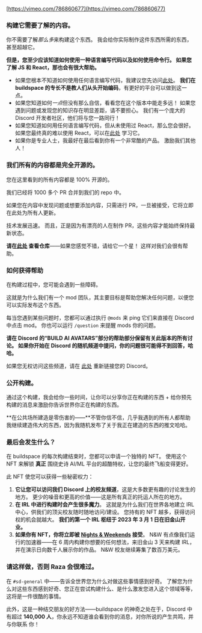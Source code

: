 [https://vimeo.com/786860677](https://vimeo.com/786860677)

### **构建它需要了解的内容。**
你不需要了解*那么多*来构建这个东西。 我会给你实际制作这件东西所需的东西，甚至超越它。

**但是，您至少应该知道如何使用一种语言编写代码以及如何使用命令行。 如果您了解 JS 和 React，那也会有很大帮助。**

- 如果您根本不知道如何使用任何语言编写代码，我建议您先访问[此处](https://scrimba.com/learn/learnjavascript)。 **我们在 buildspace 的专长不是教人们从头开始编码**，有更好的平台可以做到这一点。
- 如果您知道如何*一点*但没有那么自信，看看您在这个版本中能走多远！ 如果您遇到问题或发现您的知识存在明显差距，请不要担心。 我们有一个庞大的 Discord 开发者社区，他们将与您一路同行！
- 如果您知道如何用任何语言编写代码，但从未使用过 React，那么您会很好。 如果您最终真的难以使用 React，可以在[此处](https://scrimba.com/learn/learnreact) 学习它。
- 如果你是专业人士，我最好在最后看到你有一个非常酷的产品。 激励我们其他人！

### **我们所有的内容都是完全开源的。**
您在这里看到的所有内容都是 100% 开源的。

我们已经将 1000 多个 PR 合并到我们的 repo 中。

如果您在内容中发现问题或想要添加内容，只需进行 PR，一旦被接受，它将立即在此处为所有人更新。

技术发展迅速。 而且，正是因为有漂亮的人在制作 PR，这些内容才能始终保持最新状态。

**请在[此处](https://github.com/buildspace/buildspace-projects) 查看仓库**——如果您感觉不错，请给它一个星！ 这样对我们会很有帮助。

### 如何获得帮助

在构建过程中，您可能会遇到一些障碍。

这就是为什么我们有一个 mod 团队，其主要目标是帮助您解决任何问题，以便您可以实际发布这个东西。

每当您遇到某些问题时，您都可以通过执行 `@mods` 来 ping 它们来直接在 Discord 中点击 mod。 你也可以运行 `/question` 来提醒 mods 你的问题。

**请在 Discord 的“BUILD AI AVATARS”部分的帮助部分保留有关此版本的所有讨论。 如果你开始在 Discord 的随机频道中提问，你的问题很可能得不到回答，哈哈。**

如果您无权访问这些频道，请在 [此处](https://buildspace.so/p/build-ai-avatars) 重新链接您的 Discord。

### **公开构建。**

通过这个构建，我会给你一些时间，让你可以分享你正在构建的东西 + 给你预先构建的消息来激励你告诉世界你正在构建的东西。

**在公共场所建造是零伤害的——**不管你信不信，几乎我遇到的所有人都帮助我继续建造伟大的东西，因为我随机发布了关于我正在建造的东西的推文哈哈。

### **最后会发生什么？**

在 buildspace 的每次构建结束时，您都可以申请一个独特的 NFT。 使用这个 NFT 来解锁 **真正** 围绕史诗 AI/ML 平台的超酷特权，让您的最终飞船变得更好。

此 NFT 使您可以获得一些秘密权力：

1. **它让您可以访问我们 Discord 上的校友频道**，这是大多数更有趣的讨论发生的地方。 更少的噪音和更高的价值——这是所有真正的托运人所在的地方。
2. **在 IRL 中进行构建时会产生很多魔力**。 这就是为什么我们在世界各地建立 IRL 中心，供我们的顶尖校友随时随地访问/建设。 您持有的 NFT 越多，获得访问权的机会就越大。 **我们的第一个 IRL 枢纽于 2023 年 3 月 1 日在旧金山开业。**
3. **如果你有 NFT，你将立即被 [Nights & Weekends](https://buildspace.so/nights-and-weekends) 接受**。 N&W 有点像我们运行的加速器——在 6 周内构建你想要的任何想法，来旧金山 3 天来构建 IRL，并在演示日向数千人展示你的作品。 N&W 校友继续筹集了数百万美元。

### 请这样做，否则 Raza 会很难过。
在 `#sd-general` 中——告诉全世界您为什么对做这些事情感到好奇。 了解您为什么对这些东西感到好奇、您正在尝试构建什么、是什么激发您进入这个领域等等，这将是一件很酷的事情。

此外，这是一种结交朋友的好方法——buildspace 的神奇之处在于，Discord 中有超过 **140,000 人**，你永远不知道谁会看到你的消息，对你所说的产生共鸣，并与你联系 你！